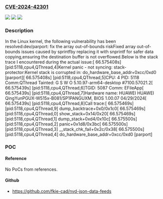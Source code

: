 ### [CVE-2024-42301](https://cve.mitre.org/cgi-bin/cvename.cgi?name=CVE-2024-42301)
![](https://img.shields.io/static/v1?label=Product&message=Linux&color=blue)
![](https://img.shields.io/static/v1?label=Version&message=1da177e4c3f4%3C%207f4da759092a%20&color=brighgreen)
![](https://img.shields.io/static/v1?label=Vulnerability&message=n%2Fa&color=brighgreen)

### Description

In the Linux kernel, the following vulnerability has been resolved:dev/parport: fix the array out-of-bounds riskFixed array out-of-bounds issues caused by sprintfby replacing it with snprintf for safer data copying,ensuring the destination buffer is not overflowed.Below is the stack trace I encountered during the actual issue:[ 66.575408s] [pid:5118,cpu4,QThread,4]Kernel panic - not syncing: stack-protector:Kernel stack is corrupted in: do_hardware_base_addr+0xcc/0xd0 [parport][ 66.575408s] [pid:5118,cpu4,QThread,5]CPU: 4 PID: 5118 Comm:QThread Tainted: G S W O 5.10.97-arm64-desktop #7100.57021.2[ 66.575439s] [pid:5118,cpu4,QThread,6]TGID: 5087 Comm: EFileApp[ 66.575439s] [pid:5118,cpu4,QThread,7]Hardware name: HUAWEI HUAWEI QingYunPGUX-W515x-B081/SP1PANGUXM, BIOS 1.00.07 04/29/2024[ 66.575439s] [pid:5118,cpu4,QThread,8]Call trace:[ 66.575469s] [pid:5118,cpu4,QThread,9] dump_backtrace+0x0/0x1c0[ 66.575469s] [pid:5118,cpu4,QThread,0] show_stack+0x14/0x20[ 66.575469s] [pid:5118,cpu4,QThread,1] dump_stack+0xd4/0x10c[ 66.575500s] [pid:5118,cpu4,QThread,2] panic+0x1d8/0x3bc[ 66.575500s] [pid:5118,cpu4,QThread,3] __stack_chk_fail+0x2c/0x38[ 66.575500s] [pid:5118,cpu4,QThread,4] do_hardware_base_addr+0xcc/0xd0 [parport]

### POC

#### Reference
No PoCs from references.

#### Github
- https://github.com/fkie-cad/nvd-json-data-feeds

